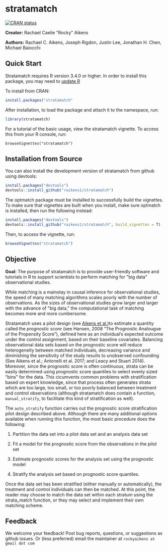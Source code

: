 # stratamatch
<!-- badges: start -->
[![CRAN
status](https://www.r-pkg.org/badges/version/stratamatch)](https://cran.r-project.org/package=stratamatch)
<!-- badges: end -->

**Creator:** Rachael Caelie "Rocky" Aikens

**Authors:** Rachael C. Aikens, Joseph Rigdon, Justin Lee, Jonathan H. Chen, Michael Baiocchi

## Quick Start

Stratamatch requires R version 3.4.0 or higher.  In order to install this package, you may need to [update R](https://www.linkedin.com/pulse/3-methods-update-r-rstudio-windows-mac-woratana-ngarmtrakulchol)

To install from CRAN:

```r
install.packages("stratamatch"
```

After installation, to load the package and attach it to the namespace, run:

```r
library(stratamatch)
```

For a tutorial of the basic usage, view the stratamatch vignette.  To access this from your R console, run:

```
browseVignettes("stratamatch")
```

## Installation from Source

You can also install the development version of stratamatch from github using devtools:

```r
install.packages("devtools")
devtools::install_github("raikens1/stratamatch")
```

The optmatch package must be installed to successfully build the vignettes.  To make sure that vignettes are built when you install, make sure optmatch is installed, then run the following instead:

```r
install.packages("devtools")
devtools::install_github("raikens1/stratamatch", build_vignettes = T)
```

Then, to access the vignette, run:

```r
browseVignettes("stratamatch")
```

## Objective
**Goal:** The purpose of stratamatch is to provide user-friendly software and tutorials in R to support scientists to perform matching for "big data" observational studies. 

While matching is a mainstay in causal inference for observational studies, the speed of many matching algorithms scales poorly with the number of observations.  As the sizes of observational studies grow larger and larger with the advance of "big data," the computational task of matching becomes more and more cumbersome.

Stratamatch uses a pilot design (see [Aikens et al.](https://arxiv.org/abs/1908.09077))to estimate a quantity called the *prognostic score* (see Hansen, 2008 “The Prognostic Analougue of the Propensity Score”), defined here as an individual’s expected outcome under the control assignment, based on their baseline covariates. Balancing observational data sets based on the prognostic score will reduce heterogeneity between matched individuals, decreasing variance and diminishing the sensitivity of the study results to unobserved confounding (See Aikens et al.; Antonelli et al. 2017; and Leacy and Stuart 2014). Moreover, since the prognostic score is often continuous, strata can be easily determined using prognostic score quantiles to select evenly sized “bins” for the data. This cicumvents common problems with stratification based on expert knowledge, since that process often generates strata which are too large, too small, or too poorly balanced between treatment and control observations (although stratamatch does contain a function, `manual_stratify`, to facilitate this kind of stratification as well).

The `auto_stratify` function carries out the prognostic score stratification pilot design described above. Although there are many additional options available when running this function, the most basic procedure does the following:

1. Partition the data set into a pilot data set and an analysis data set

2. Fit a model for the prognostic score from the observations in the pilot set

3. Estimate prognostic scores for the analysis set using the prognostic model

4. Stratify the analysis set based on prognostic score quantiles.

Once the data set has been stratified (either manually or automatically), the treatment and control individuals can then be matched. At this point, the reader may choose to match the data set within each stratum using the strata_match function, or they may select and implement their own matching scheme.

## Feedback
We welcome your feedback! Post bug reports, questions, or suggestions as github issues.  Or (less preferred) email the maintainer at `rockyaikens at gmail dot com`

